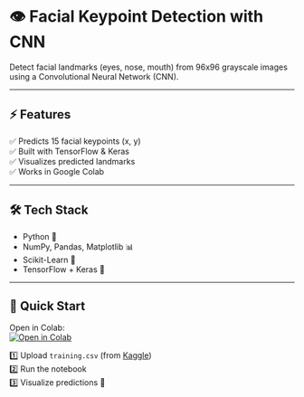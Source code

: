 # 👁️ Facial Keypoint Detection with CNN

Detect facial landmarks (eyes, nose, mouth) from 96x96 grayscale images using a Convolutional Neural Network (CNN).

---

## ⚡ Features

✅ Predicts 15 facial keypoints (x, y)  
✅ Built with TensorFlow & Keras  
✅ Visualizes predicted landmarks  
✅ Works in Google Colab  

---

## 🛠️ Tech Stack

- Python 🐍  
- NumPy, Pandas, Matplotlib 📊  
- Scikit-Learn 🔬  
- TensorFlow + Keras 🧠  

---

## 🚀 Quick Start

Open in Colab:  
[![Open in Colab](https://colab.research.google.com/assets/colab-badge.svg)](https://colab.research.google.com/github/Ashmaan-2006/facial-detection/blob/main/facial-keypoint-detection.ipynb)

1️⃣ Upload `training.csv` (from [Kaggle](https://www.kaggle.com/c/facial-keypoints-detection))  
2️⃣ Run the notebook  
3️⃣ Visualize predictions 🎯  
